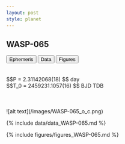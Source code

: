 ```yaml
---
layout: post
style: planet
---
```

<script src="../js/planets.js"></script>

## WASP-065

<!-- Tab links -->
<div class="tab">
<button class="tablinks" onclick="openCity(event, 'Ephemeris')">Ephemeris</button>
<button class="tablinks" onclick="openCity(event, 'Data')">Data</button>
<button class="tablinks" onclick="openCity(event, 'Figures')">Figures</button>
</div>

<!-- Tab content -->
<div id="Ephemeris" class="tabcontent" markdown="1">
<br/><br/>
$$P = 2.31142068(18) $$ day <br/>
$$T_0 = 2459231.1057(16) $$ BJD TDB
<br/><br/>
<br/><br/>
![alt text](/images/WASP-065_o_c.png)
</div>


<div id="Data" class="tabcontent" markdown="1">

{% include data/data_WASP-065.md %}

</div>

<div id="Figures" class="tabcontent" markdown="1">
{% include figures/figures_WASP-065.md %}
</div>


<script src="../js/tabs.js"></script>


